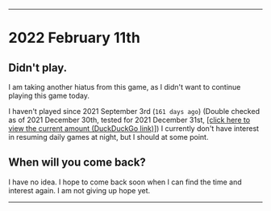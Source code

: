   
***

# 2022 February 11th

## Didn't play.

I am taking another hiatus from this game, as I didn't want to continue playing this game today.

I haven't played since 2021 September 3rd (`161 days ago`) (Double checked as of 2021 December 30th, tested for 2021 December 31st, [[click here to view the current amount (DuckDuckGo link)]](https://duckduckgo.com/?q=Days+since+September+3rd+2021&t=ffab&ia=answer)) I currently don't have interest in resuming daily games at night, but I should at some point.

## When will you come back?

I have no idea. I hope to come back soon when I can find the time and interest again. I am not giving up hope yet.

***

